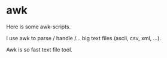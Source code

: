 # awk
Here is some awk-scripts.

I use awk to parse / handle /... big text files (ascii, csv, xml, ...).

Awk is so fast text file tool.


